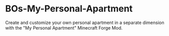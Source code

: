 # BOs-My-Personal-Apartment
Create and customize your own personal apartment in a separate dimension with the "My Personal Apartment" Minecraft Forge Mod.
